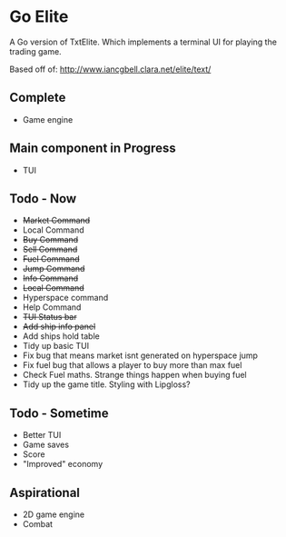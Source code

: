 # Go Elite

A Go version of TxtElite. Which implements a terminal UI for playing the trading game. 

Based off of: http://www.iancgbell.clara.net/elite/text/

## Complete

- Game engine 

## Main component in Progress

- TUI

## Todo - Now

- ~~Market Command~~
- Local Command
- ~~Buy Command~~
- ~~Sell Command~~
- ~~Fuel Command~~
- ~~Jump Command~~
- ~~Info Command~~
- ~~Local Command~~
- Hyperspace command
- Help Command
- ~~TUI Status bar~~
- ~~Add ship info panel~~
- Add ships hold table
- Tidy up basic TUI
- Fix bug that means market isnt generated on hyperspace jump
- Fix fuel bug that allows a player to buy more than max fuel
- Check Fuel maths. Strange things happen when buying fuel
- Tidy up the game title. Styling with Lipgloss?

## Todo - Sometime

- Better TUI
- Game saves
- Score
- "Improved" economy

## Aspirational

- 2D game engine
- Combat
